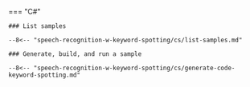 === "C#"

    ### List samples

    --8<-- "speech-recognition-w-keyword-spotting/cs/list-samples.md"

    ### Generate, build, and run a sample

    --8<-- "speech-recognition-w-keyword-spotting/cs/generate-code-keyword-spotting.md"
